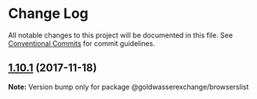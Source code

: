 # Change Log

All notable changes to this project will be documented in this file.
See [Conventional Commits](https://conventionalcommits.org) for commit guidelines.

<a name="1.10.1"></a>
## [1.10.1](https://github.com/goldwasserexchange/javascript/compare/v1.10.0...v1.10.1) (2017-11-18)




**Note:** Version bump only for package @goldwasserexchange/browserslist
